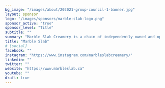 ```yaml
---
bg_image: "/images/about/202021-group-council-1-banner.jpg"
layout: sponsor
logo: "/images/sponsors/marble-slab-logo.png"
sponsor_active: "true"
sponsor_level: "Title"
subtitle: ""
summary: "Marble Slab Creamery is a chain of independently owned and operated franchised stores that specialize in serving homemade ice cream and a variety of other desserts."
title: "Marble Slab"
# [social]
facebook: ""
instagram: "https://www.instagram.com/marbleslabcreamery/"
linkedin: ""
twitter: ""
website: "https://www.marbleslab.ca"
youtube: ""
draft: true
---
```

